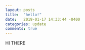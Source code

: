 ```yaml
---
layout: posts
title:  "hello!"
date:   2019-01-17 14:33:44 -0400
categories: update
comments: true
---
```

HI THERE
